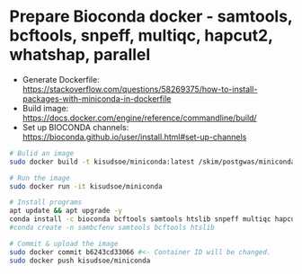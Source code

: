 # Prepare Bioconda docker - samtools, bcftools, snpeff, multiqc, hapcut2, whatshap, parallel

* Generate Dockerfile: https://stackoverflow.com/questions/58269375/how-to-install-packages-with-miniconda-in-dockerfile
* Build image: https://docs.docker.com/engine/reference/commandline/build/
* Set up BIOCONDA channels: https://bioconda.github.io/user/install.html#set-up-channels

```bash
# Bulid an image
sudo docker build -t kisudsoe/miniconda:latest /skim/postgwas/miniconda

# Run the image
sudo docker run -it kisudsoe/miniconda

# Install programs
apt update && apt upgrade -y
conda install -c bioconda bcftools samtools htslib snpeff multiqc hapcut2 whatshap parallel openssl=1.0
#conda create -n sambcfenv samtools bcftools htslib

# Commit & upload the image
sudo docker commit b6243cd33066 #<- Container ID will be changed.
sudo docker push kisudsoe/miniconda
```

